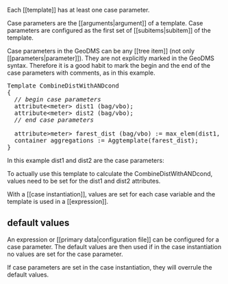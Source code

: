 Each [[template]] has at least one case parameter.

Case parameters are the [[arguments|argument]] of a template. Case parameters are configured as the first set of [[subitems|subitem]] of the 
template.

Case parameters in the GeoDMS can be any [[tree item]] (not only [[parameters|parameter]]). They are not explicitly marked in the GeoDMS syntax. Therefore it is a good habit to mark the begin and the end of the case parameters with comments, as in  this example.

<pre>
Template CombineDistWithANDcond
{
  <I>// begin case parameters</I>
  attribute&lt;meter&gt; dist1 (bag/vbo);
  attribute&lt;meter&gt; dist2 (bag/vbo);
  <I>// end case parameters</I>

  attribute&gt;meter&gt; farest_dist (bag/vbo) := max_elem(dist1, dist1);
  container aggregations := Aggtemplate(farest_dist);
}
</pre>

In this example dist1 and dist2 are the case parameters:

To actually use this template to calculate the CombineDistWithANDcond, values need to be set for the dist1 and dist2 attributes.

With a [[case instantiation]], values are set for each case variable and the template is used in a [[expression]].

## default values

An expression or [[primary data|configuration file]] can be configured for a case parameter. The default values are then used if in the case instantiation no values are set for the case parameter.

If case parameters are set in the case instantiation, they will overrule the default values.